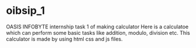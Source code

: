 # oibsip_1
OASIS INFOBYTE internship task 1 of making calculator
Here is a calculatoe which can perform some basic tasks like addition, modulo, division etc.
This calculator is made by using html css and js files.
